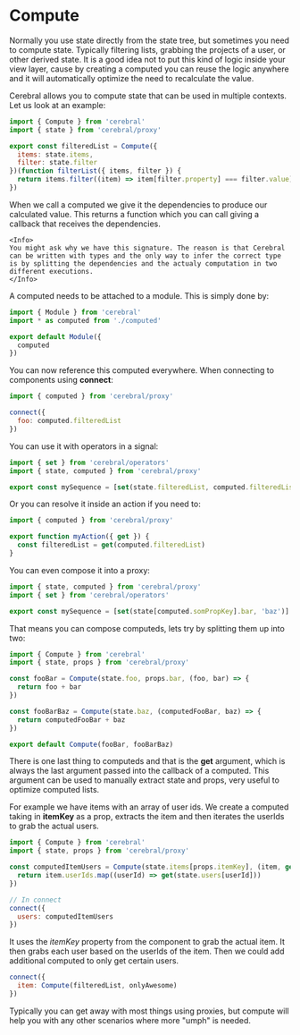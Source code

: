 # Compute

Normally you use state directly from the state tree, but sometimes you need to compute state. Typically filtering lists, grabbing the projects of a user, or other derived state. It is a good idea not to put this kind of logic inside your view layer, cause by creating a computed you can reuse the logic anywhere and it will automatically optimize the need to recalculate the value.

Cerebral allows you to compute state that can be used in multiple contexts. Let us look at an example:

```js
import { Compute } from 'cerebral'
import { state } from 'cerebral/proxy'

export const filteredList = Compute({
  items: state.items,
  filter: state.filter
})(function filterList({ items, filter }) {
  return items.filter((item) => item[filter.property] === filter.value)
})
```

When we call a computed we give it the dependencies to produce our calculated value. This returns a function which you can call giving a callback that receives the dependencies.

```marksy
<Info>
You might ask why we have this signature. The reason is that Cerebral can be written with types and the only way to infer the correct type is by splitting the dependencies and the actualy computation in two different executions.
</Info>
```

A computed needs to be attached to a module. This is simply done by:

```js
import { Module } from 'cerebral'
import * as computed from './computed'

export default Module({
  computed
})
```

You can now reference this computed everywhere. When connecting to components using **connect**:

```js
import { computed } from 'cerebral/proxy'

connect({
  foo: computed.filteredList
})
```

You can use it with operators in a signal:

```js
import { set } from 'cerebral/operators'
import { state, computed } from 'cerebral/proxy'

export const mySequence = [set(state.filteredList, computed.filteredList)]
```

Or you can resolve it inside an action if you need to:

```js
import { computed } from 'cerebral/proxy'

export function myAction({ get }) {
  const filteredList = get(computed.filteredList)
}
```

You can even compose it into a proxy:

```js
import { state, computed } from 'cerebral/proxy'
import { set } from 'cerebral/operators'

export const mySequence = [set(state[computed.somPropKey].bar, 'baz')]
```

That means you can compose computeds, lets try by splitting them up into two:

```js
import { Compute } from 'cerebral'
import { state, props } from 'cerebral/proxy'

const fooBar = Compute(state.foo, props.bar, (foo, bar) => {
  return foo + bar
})

const fooBarBaz = Compute(state.baz, (computedFooBar, baz) => {
  return computedFooBar + baz
})

export default Compute(fooBar, fooBarBaz)
```

There is one last thing to computeds and that is the **get** argument, which is always the last argument passed into the callback of a computed. This argument can be used to manually extract state and props, very useful to optimize computed lists.

For example we have items with an array of user ids. We create a computed taking in **itemKey** as a prop, extracts the item and then iterates the userIds to grab the actual users.

```js
import { Compute } from 'cerebral'
import { state, props } from 'cerebral/proxy'

const computedItemUsers = Compute(state.items[props.itemKey], (item, get) => {
  return item.userIds.map((userId) => get(state.users[userId]))
})

// In connect
connect({
  users: computedItemUsers
})
```

It uses the _itemKey_ property from the component to grab the actual item. It then grabs each user based on the userIds of the item. Then we could add additional computed to only get certain users.

```js
connect({
  item: Compute(filteredList, onlyAwesome)
})
```

Typically you can get away with most things using proxies, but compute will help you with any other scenarios where more "umph" is needed.
